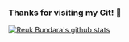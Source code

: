 ### Thanks for visiting my Git! 👋
[![Reuk Bundara's github stats](https://github-readme-stats.vercel.app/api?username=Bundara123)](https://github.com/Bundara123/github-readme-stats)

<!--
**Bundara123/Bundara123** is a ✨ _special_ ✨ repository because its `README.md` (this file) appears on your GitHub profile.

Here are some ideas to get you started:

- 🔭 I’m currently working on ...
- 🌱 I’m currently learning ...
- 👯 I’m looking to collaborate on ...
- 🤔 I’m looking for help with ...
- 💬 Ask me about ...
- 📫 How to reach me: ...
- 😄 Pronouns: ...
- ⚡ Fun fact: ...
-->
